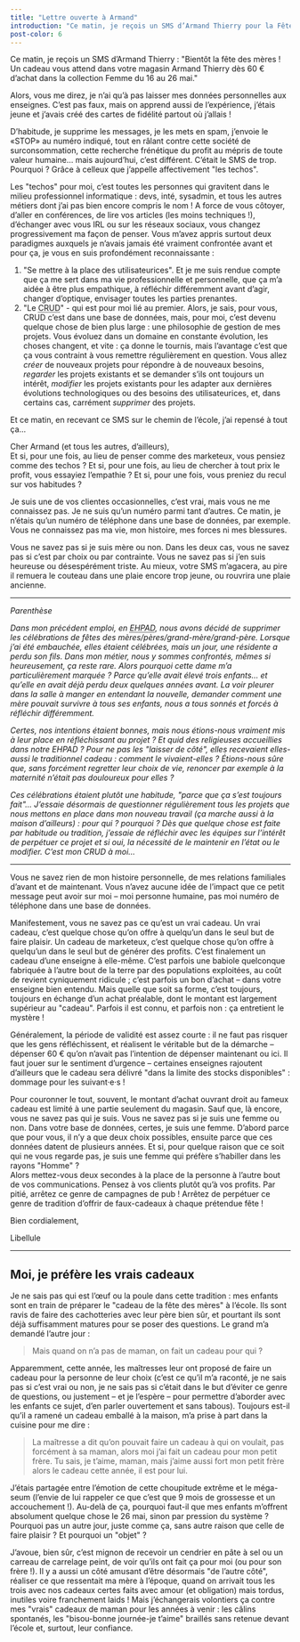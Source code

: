 ```yaml
---
title: "Lettre ouverte à Armand"
introduction: "Ce matin, je reçois un SMS d’Armand Thierry pour la Fête des Mères…"
post-color: 6
---
```


Ce matin, je reçois un SMS d’Armand Thierry : "Bientôt la fête des mères ! Un cadeau vous attend dans votre magasin Armand Thierry dès 60 € d’achat dans la collection Femme du 16 au 26 mai."

Alors, vous me direz, je n’ai qu’à pas laisser mes données personnelles aux enseignes. C’est pas faux, mais on apprend aussi de l’expérience, j’étais jeune et j’avais créé des cartes de fidélité partout où j’allais !

D’habitude, je supprime les messages, je les mets en spam, j’envoie le «STOP» au numéro indiqué, tout en râlant contre cette société de surconsommation, cette recherche frénétique du profit au mépris de toute valeur humaine… mais aujourd’hui, c’est différent. C’était le SMS de trop. Pourquoi ? Grâce à celleux que j’appelle affectivement "les techos".

Les "techos" pour moi, c’est toutes les personnes qui gravitent dans le milieu professionnel informatique : devs, inté, sysadmin, et tous les autres métiers dont j’ai pas bien encore compris le nom ! A force de vous côtoyer, d’aller en conférences, de lire vos articles (les moins techniques !), d’échanger avec vous IRL ou sur les réseaux sociaux, vous changez progressivement ma façon de penser. Vous m’avez appris surtout deux paradigmes auxquels je n’avais jamais été vraiment confrontée avant et pour ça, je vous en suis profondément reconnaissante :

1. "Se mettre à la place des utilisateurices". Et je me suis rendue compte que ça me sert dans ma vie professionnelle et personnelle, que ça m’a aidée à être plus empathique, à réfléchir différemment avant d’agir, changer d’optique, envisager toutes les parties prenantes.
2. "Le <abbr lang="en" title="Create, Read, Update, Delete">CRUD</abbr>" - qui est pour moi lié au premier. Alors, je sais, pour vous, CRUD c’est dans une base de données, mais, pour moi, c’est devenu quelque chose de bien plus large : une philosophie de gestion de mes projets. Vous évoluez dans un domaine en constante évolution, les choses changent, et vite : ça donne le tournis, mais l’avantage c’est que ça vous contraint à vous remettre régulièrement en question. Vous allez _créer_ de nouveaux projets pour répondre à de nouveaux besoins, _regarder_ les projets existants et se demander s’ils ont toujours un intérêt, _modifier_ les projets existants pour les adapter aux dernières évolutions technologiques ou des besoins des utilisateurices, et, dans certains cas, carrément _supprimer_ des projets.

Et ce matin, en recevant ce SMS sur le chemin de l’école, j’ai repensé à tout ça…

Cher Armand (et tous les autres, d’ailleurs),  
Et si, pour une fois, au lieu de penser comme des marketeux, vous pensiez comme des techos ? Et si, pour une fois, au lieu de chercher à tout prix le profit, vous essayiez l’empathie ? Et si, pour une fois, vous preniez du recul sur vos habitudes ?

Je suis une de vos clientes occasionnelles, c’est vrai, mais vous ne me connaissez pas. Je ne suis qu’un numéro parmi tant d’autres. Ce matin, je n’étais qu’un numéro de téléphone dans une base de données, par exemple. Vous ne connaissez pas ma vie, mon histoire, mes forces ni mes blessures.

Vous ne savez pas si je suis mère ou non. Dans les deux cas, vous ne savez pas si c’est par choix ou par contrainte. Vous ne savez pas si j’en suis heureuse ou désespérément triste. Au mieux, votre SMS m’agacera, au pire il remuera le couteau dans une plaie encore trop jeune, ou rouvrira une plaie ancienne.

---

_Parenthèse_

_Dans mon précédent emploi, en <abbr title="Établissements d'Hébergement Pour Personnes Âgées Dépendantes">EHPAD</abbr>, nous avons décidé de supprimer les célébrations de fêtes des mères/pères/grand-mère/grand-père. Lorsque j’ai été embauchée, elles étaient célébrées, mais un jour, une résidente a perdu son fils. Dans mon métier, nous y sommes confrontés, mêmes si heureusement, ça reste rare. Alors pourquoi cette dame m’a particulièrement marquée ? Parce qu’elle avait élevé trois enfants… et qu’elle en avait déjà perdu deux quelques années avant. La voir pleurer dans la salle à manger en entendant la nouvelle, demander comment une mère pouvait survivre à tous ses enfants, nous a tous sonnés et forcés à réfléchir différemment._

_Certes, nos intentions étaient bonnes, mais nous étions-nous vraiment mis à leur place en réfléchissant au projet ? Et quid des religieuses accueillies dans notre EHPAD ? Pour ne pas les "laisser de côté", elles recevaient elles-aussi le traditionnel cadeau : comment le vivaient-elles ? Étions-nous sûre que, sans forcément regretter leur choix de vie, renoncer par exemple à la maternité n’était pas douloureux pour elles ?_

_Ces célébrations étaient plutôt une habitude, "parce que ça s’est toujours fait"… J’essaie désormais de questionner régulièrement tous les projets que nous mettons en place dans mon nouveau travail (ça marche aussi à la maison d’ailleurs) : pour qui ? pourquoi ? Dès que quelque chose est faite par habitude ou tradition, j’essaie de réfléchir avec les équipes sur l’intérêt de perpétuer ce projet et si oui, la nécessité de le maintenir en l’état ou le modifier. C’est mon CRUD à moi…_

---

Vous ne savez rien de mon histoire personnelle, de mes relations familiales d’avant et de maintenant. Vous n’avez aucune idée de l’impact que ce petit message peut avoir sur moi – moi personne humaine, pas moi numéro de téléphone dans une base de données.

Manifestement, vous ne savez pas ce qu’est un vrai cadeau. Un vrai cadeau, c’est quelque chose qu’on offre à quelqu’un dans le seul but de faire plaisir. Un cadeau de marketeux, c’est quelque chose qu’on offre à quelqu’un dans le seul but de générer des profits. C’est finalement un cadeau d’une enseigne à elle-même. C’est parfois une babiole quelconque fabriquée à l’autre bout de la terre par des populations exploitées, au coût de revient cyniquement ridicule ; c’est parfois un bon d’achat – dans votre enseigne bien entendu. Mais quelle que soit sa forme, c’est toujours, toujours en échange d’un achat préalable, dont le montant est largement supérieur au "cadeau". Parfois il est connu, et parfois non : ça entretient le mystère !

Généralement, la période de validité est assez courte : il ne faut pas risquer que les gens réfléchissent, et réalisent le véritable but de la démarche – dépenser 60 € qu’on n’avait pas l’intention de dépenser maintenant ou ici. Il faut jouer sur le sentiment d’urgence – certaines enseignes rajoutent d’ailleurs que le cadeau sera délivré "dans la limite des stocks disponibles" : dommage pour les suivant·e·s !

Pour couronner le tout, souvent, le montant d’achat ouvrant droit au fameux cadeau est limité à une partie seulement du magasin. Sauf que, là encore, vous ne savez pas qui je suis. Vous ne savez pas si je suis une femme ou non. Dans votre base de données, certes, je suis une femme. D’abord parce que pour vous, il n’y a que deux choix possibles, ensuite parce que ces données datent de plusieurs années. Et si, pour quelque raison que ce soit qui ne vous regarde pas, je suis une femme qui préfère s’habiller dans les rayons "Homme" ?  
Alors mettez-vous deux secondes à la place de la personne à l’autre bout de vos communications. Pensez à vos clients plutôt qu’à vos profits. Par pitié, arrêtez ce genre de campagnes de pub ! Arrêtez de perpétuer ce genre de tradition d’offrir de faux-cadeaux à chaque prétendue fête !

Bien cordialement,

Libellule

---

## Moi, je préfère les vrais cadeaux

Je ne sais pas qui est l’œuf ou la poule dans cette tradition : mes enfants sont en train de préparer le "cadeau de la fête des mères" à l’école. Ils sont ravis de faire des cachotteries avec leur père bien sûr, et pourtant ils sont déjà suffisamment matures pour se poser des questions. Le grand m’a demandé l’autre jour :

> Mais quand on n’a pas de maman, on fait un cadeau pour qui ?

Apparemment, cette année, les maîtresses leur ont proposé de faire un cadeau pour la personne de leur choix (c’est ce qu’il m’a raconté, je ne sais pas si c’est vrai ou non, je ne sais pas si c’était dans le but d’éviter ce genre de questions, ou justement – et je l’espère – pour permettre d’aborder avec les enfants ce sujet, d’en parler ouvertement et sans tabous). Toujours est-il qu’il a ramené un cadeau emballé à la maison, m’a prise à part dans la cuisine pour me dire :

> La maîtresse a dit qu’on pouvait faire un cadeau à qui on voulait, pas forcément à sa maman, alors moi j’ai fait un cadeau pour mon petit frère. Tu sais, je t’aime, maman, mais j’aime aussi fort mon petit frère alors le cadeau cette année, il est pour lui.

J’étais partagée entre l’émotion de cette choupitude extrême et le méga-seum (l’envie de lui rappeler ce que c’est que 9 mois de grossesse et un accouchement !). Au-delà de ça, pourquoi faut-il que mes enfants m’offrent absolument quelque chose le 26 mai, sinon par pression du système ? Pourquoi pas un autre jour, juste comme ça, sans autre raison que celle de faire plaisir ? Et pourquoi un "objet" ?

J’avoue, bien sûr, c’est mignon de recevoir un cendrier en pâte à sel ou un carreau de carrelage peint, de voir qu’ils ont fait ça pour moi (ou pour son frère !). Il y a aussi un côté amusant d’être désormais "de l’autre côté", réaliser ce que ressentait ma mère à l’époque, quand on arrivait tous les trois avec nos cadeaux certes faits avec amour (et obligation) mais tordus, inutiles voire franchement laids ! Mais j’échangerais volontiers ça contre mes "vrais" cadeaux de maman pour les années à venir : les câlins spontanés, les "bisou-bonne journée-je t’aime" braillés sans retenue devant l’école et, surtout, leur confiance.